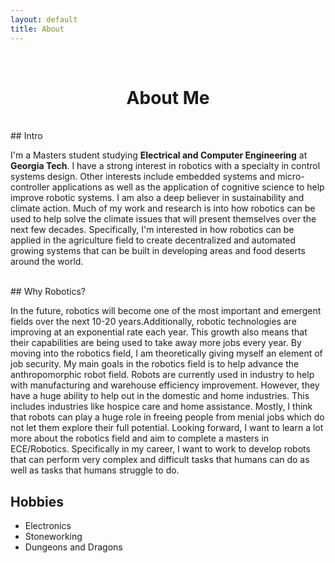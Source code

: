 ```yaml
---
layout: default
title: About
---
```

<br>

<h1 style="text-align: center;">About Me</h1>

<br>
## Intro

I'm a Masters student studying <strong class="text-primary">Electrical and Computer Engineering</strong> at <strong class="text-warning">Georgia Tech</strong>. I have a strong interest in robotics with a specialty in control systems design. Other interests include embedded systems and micro-controller applications as well as the application of cognitive science to help improve robotic systems. I am also a deep believer in sustainability and climate action. Much of my work and research is into how robotics can be used to help solve the climate issues that will present themselves over the next few decades. Specifically, I'm interested in how robotics can be applied in the agriculture field to create decentralized and automated growing systems that can be built in developing areas and food deserts around the world.

<br>
## Why Robotics?

In the future, robotics will become one of the most important and emergent fields over the next 10-20 years.Additionally, robotic technologies are improving at an exponential rate each year. This growth also means that their capabilities are being used to take away more jobs every year. By moving into the robotics field, I am theoretically giving myself an element of job security. My main goals in the robotics field is to help advance the anthropomorphic robot field. Robots are currently used in industry to help with manufacturing and warehouse efficiency improvement. However, they have a huge ability to help out in the domestic and home industries. This includes industries like hospice care and home assistance. Mostly, I think that robots can play a huge role in freeing people from menial jobs which do not let them explore their full potential. Looking forward, I want to learn a lot more about the robotics field and aim to complete a masters in ECE/Robotics. Specifically in my career, I want to work to develop robots that can perform very complex and difficult tasks that humans can do as well as tasks that humans struggle to do.

## Hobbies

- Electronics
- Stoneworking
- Dungeons and Dragons
